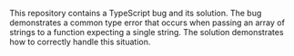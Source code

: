 This repository contains a TypeScript bug and its solution. The bug demonstrates a common type error that occurs when passing an array of strings to a function expecting a single string. The solution demonstrates how to correctly handle this situation.